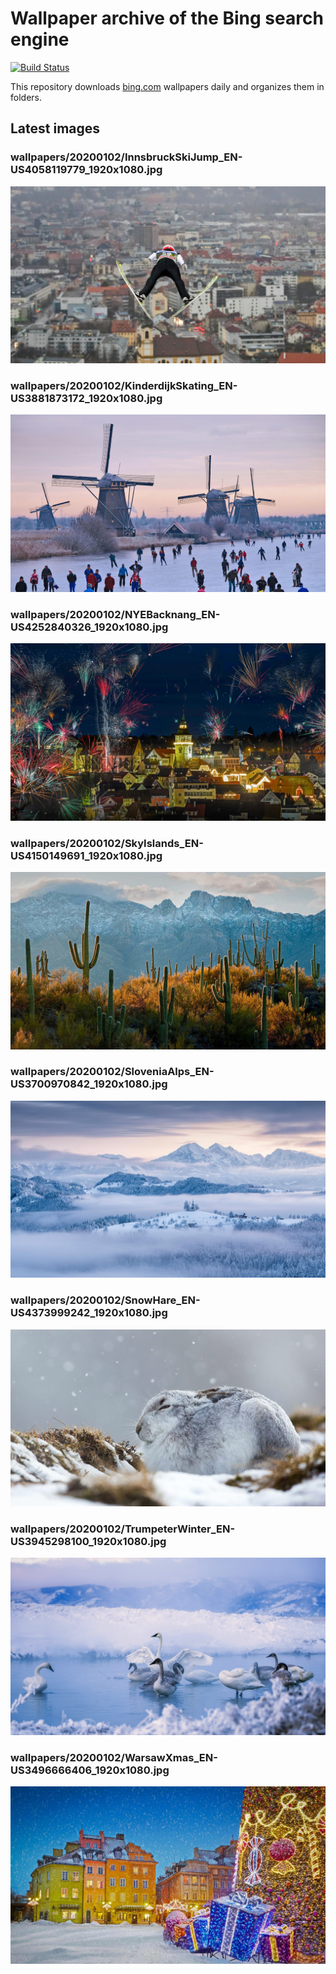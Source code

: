 # Wallpaper archive of the Bing search engine

[![Build Status](https://travis-ci.org/kijart/bing-daily-images-dl.svg?branch=wallpapers)](https://travis-ci.org/kijart/bing-daily-images-dl)

This repository downloads [bing.com](https://www.bing.com) wallpapers daily and organizes them in folders.

## Latest images

<!-- Wallpapers -->

### wallpapers/20200102/InnsbruckSkiJump_EN-US4058119779_1920x1080.jpg

![wallpapers/20200102/InnsbruckSkiJump_EN-US4058119779_1920x1080.jpg](wallpapers/20200102/InnsbruckSkiJump_EN-US4058119779_1920x1080.jpg)

### wallpapers/20200102/KinderdijkSkating_EN-US3881873172_1920x1080.jpg

![wallpapers/20200102/KinderdijkSkating_EN-US3881873172_1920x1080.jpg](wallpapers/20200102/KinderdijkSkating_EN-US3881873172_1920x1080.jpg)

### wallpapers/20200102/NYEBacknang_EN-US4252840326_1920x1080.jpg

![wallpapers/20200102/NYEBacknang_EN-US4252840326_1920x1080.jpg](wallpapers/20200102/NYEBacknang_EN-US4252840326_1920x1080.jpg)

### wallpapers/20200102/SkyIslands_EN-US4150149691_1920x1080.jpg

![wallpapers/20200102/SkyIslands_EN-US4150149691_1920x1080.jpg](wallpapers/20200102/SkyIslands_EN-US4150149691_1920x1080.jpg)

### wallpapers/20200102/SloveniaAlps_EN-US3700970842_1920x1080.jpg

![wallpapers/20200102/SloveniaAlps_EN-US3700970842_1920x1080.jpg](wallpapers/20200102/SloveniaAlps_EN-US3700970842_1920x1080.jpg)

### wallpapers/20200102/SnowHare_EN-US4373999242_1920x1080.jpg

![wallpapers/20200102/SnowHare_EN-US4373999242_1920x1080.jpg](wallpapers/20200102/SnowHare_EN-US4373999242_1920x1080.jpg)

### wallpapers/20200102/TrumpeterWinter_EN-US3945298100_1920x1080.jpg

![wallpapers/20200102/TrumpeterWinter_EN-US3945298100_1920x1080.jpg](wallpapers/20200102/TrumpeterWinter_EN-US3945298100_1920x1080.jpg)

### wallpapers/20200102/WarsawXmas_EN-US3496666406_1920x1080.jpg

![wallpapers/20200102/WarsawXmas_EN-US3496666406_1920x1080.jpg](wallpapers/20200102/WarsawXmas_EN-US3496666406_1920x1080.jpg)

